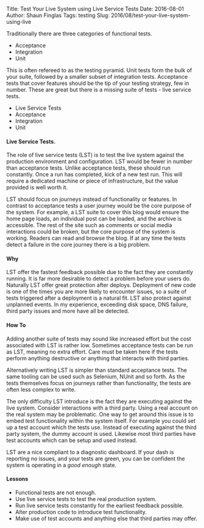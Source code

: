 Title: Test Your Live System using Live Service Tests
Date: 2016-08-01
Author: Shaun Finglas
Tags: testing
Slug: 2016/08/test-your-live-system-using-live

Traditionally there are three categories of functional tests.

-   Acceptance
-   Integration
-   Unit

This is often refereed to as the testing pyramid. Unit tests form the
bulk of your suite, followed by a smaller subset of integration tests.
Acceptance tests that cover features should be the tip of your testing
strategy, few in number. These are great but there is a missing suite of
tests - live service tests.

-   Live Service Tests
-   Acceptance
-   Integration
-   Unit

#### Live Service Tests.

The role of live service tests (LST) is to test the live system against
the production environment and configuration. LST would be fewer in
number than acceptance tests. Unlike acceptance tests, these should run
constantly. Once a run has completed, kick of a new test run. This will
require a dedicated machine or piece of infrastructure, but the value
provided is well worth it.

LST should focus on journeys instead of functionality or features. In
contrast to acceptance tests a user journey would be the core purpose of
the system. For example, a LST suite to cover this blog would ensure the
home page loads, an individual post can be loaded, and the archive is
accessible. The rest of the site such as comments or social media
interactions could be broken, but the core purpose of the system is
working. Readers can read and browse the blog. If at any time the tests
detect a failure in the core journey there is a big problem.

#### Why

LST offer the fastest feedback possible due to the fact they are
constantly running. It is far more desirable to detect a problem before
your users do. Naturally LST offer great protection after deploys.
Deployment of new code is one of the times you are more likely to
encounter issues, so a suite of tests triggered after a deployment is a
natural fit. LST also protect against unplanned events. In my
experience, exceeding disk space, DNS failure, third party issues and
more have all be detected.

#### How To

Adding another suite of tests may sound like increased effort but the
cost associated with LST is rather low. Sometimes acceptance tests can
be run as LST, meaning no extra effort. Care must be taken here if the
tests perform anything destructive or anything that interacts with third
parties.

Alternatively writing LST is simpler than standard acceptance tests. The
same tooling can be used such as Selenium, NUnit and so forth. As the
tests themselves focus on journeys rather than functionality, the tests
are often less complex to write.

The only difficulty LST introduce is the fact they are executing against
the live system. Consider interactions with a third party. Using a real
account on the real system may be problematic. One way to get around
this issue is to embed test functionality within the system itself. For
example you could set up a test account which the tests use. Instead of
executing against the third party system, the dummy account is used.
Likewise most third parties have test accounts which can be setup and
used instead.

LST are a nice compliant to a diagnostic dashboard. If your dash is
reporting no issues, and your tests are green, you can be confident the
system is operating in a *good enough* state.

#### Lessons

-   Functional tests are not enough.
-   Use live service tests to test the real production system.
-   Run live service tests constantly for the earliest feedback
    possible.
-   Alter production code to introduce test functionality.
-   Make use of test accounts and anything else that third parties may
    offer.